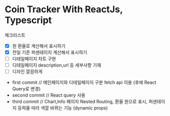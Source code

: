 # Coin Tracker With ReactJs, Typescript

체크리스트

- [x] 원 환율로 계산해서 표시하기
- [x] 전일 기준 퍼센테이지 계산해서 표시하기
- [ ] 디테일페이지 차트 구현
- [ ] 디테일페이지 description,url 등 세부사항 기재
- [ ] 디자인 깔끔하게

<ul>
 <li>
first commit //
메인페이지와 디테일페이지 구분
fetch api 이용 (후에 React Query로 변경)
  </li>
  <li>
  second commit // 
  React query 사용
  </li>
  <li>
  third commit //
  Chart,Info 페이지 Nested Routing,
  환율 원으로 표시,
  퍼센테이지 등락율 따라 색깔 바뀌는 기능 (dynamic props)
  </li>
</ul>
